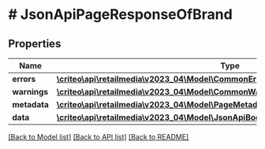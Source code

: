 # # JsonApiPageResponseOfBrand

## Properties

Name | Type | Description | Notes
------------ | ------------- | ------------- | -------------
**errors** | [**\criteo\api\retailmedia\v2023_04\Model\CommonError[]**](CommonError.md) |  | [optional]
**warnings** | [**\criteo\api\retailmedia\v2023_04\Model\CommonWarning[]**](CommonWarning.md) |  | [optional]
**metadata** | [**\criteo\api\retailmedia\v2023_04\Model\PageMetadata**](PageMetadata.md) |  | [optional]
**data** | [**\criteo\api\retailmedia\v2023_04\Model\JsonApiBodyWithIdOfInt64AndBrandAndBrand[]**](JsonApiBodyWithIdOfInt64AndBrandAndBrand.md) |  |

[[Back to Model list]](../../README.md#models) [[Back to API list]](../../README.md#endpoints) [[Back to README]](../../README.md)
